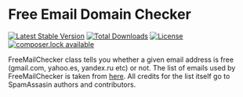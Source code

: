 Free Email Domain Checker
=========================

[![Latest Stable Version](https://poser.pugx.org/salaros/free-mailchecker/version)](https://packagist.org/packages/salaros/free-mailchecker)
[![Total Downloads](https://poser.pugx.org/salaros/free-mailchecker/downloads)](https://packagist.org/packages/salaros/free-mailchecker)
[![License](https://poser.pugx.org/salaros/free-mailchecker/license)](https://packagist.org/packages/salaros/free-mailchecker)
[![composer.lock available](https://poser.pugx.org/salaros/free-mailchecker/composerlock)](https://packagist.org/packages/salaros/free-mailchecker)

FreeMailChecker class tells you whether a given email address is free (gmail.com, yahoo.es, yandex.ru etc) or not.
The list of emails used by FreeMailChecker is taken from [here](http://svn.apache.org/repos/asf/spamassassin/trunk/rules/20_freemail_domains.cf).
All credits for the list itself go to SpamAssasin authors and contributors.
